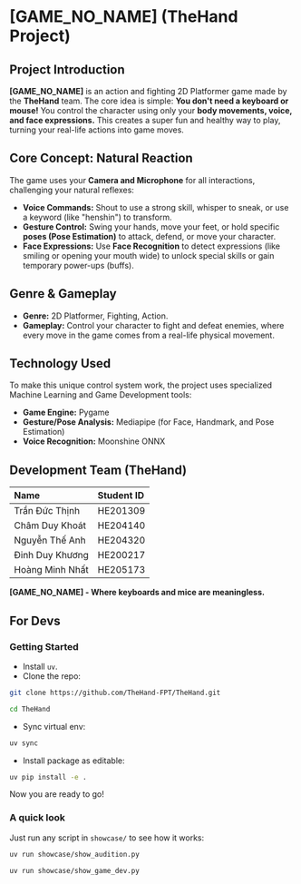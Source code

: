 # \[GAME_NO_NAME\] (TheHand Project)

## Project Introduction

**\[GAME_NO_NAME\]** is an action and fighting 2D Platformer game made by the **TheHand** team. The core idea is simple: **You don't need a keyboard or mouse\!** You control the character using only your **body movements, voice, and face expressions.** This creates a super fun and healthy way to play, turning your real-life actions into game moves.

## Core Concept: Natural Reaction

The game uses your **Camera and Microphone** for all interactions, challenging your natural reflexes:

- **Voice Commands:** Shout to use a strong skill, whisper to sneak, or use a keyword (like "henshin") to transform.
- **Gesture Control:** Swing your hands, move your feet, or hold specific **poses (Pose Estimation)** to attack, defend, or move your character.
- **Face Expressions:** Use **Face Recognition** to detect expressions (like smiling or opening your mouth wide) to unlock special skills or gain temporary power-ups (buffs).

## Genre & Gameplay

- **Genre:** 2D Platformer, Fighting, Action.
- **Gameplay:** Control your character to fight and defeat enemies, where every move in the game comes from a real-life physical movement.

## Technology Used

To make this unique control system work, the project uses specialized Machine Learning and Game Development tools:

- **Game Engine:** Pygame
- **Gesture/Pose Analysis:** Mediapipe (for Face, Handmark, and Pose Estimation)
- **Voice Recognition:** Moonshine ONNX

## Development Team (TheHand)

| Name            | Student ID |
|:----------------|:-----------|
| Trần Đức Thịnh  | HE201309   |
| Châm Duy Khoát  | HE204140   |
| Nguyễn Thế Anh  | HE204320   |
| Đinh Duy Khương | HE200217   |
| Hoàng Minh Nhất | HE205173   |

**\[GAME_NO_NAME\] \- Where keyboards and mice are meaningless.**

## For Devs

### Getting Started

- Install `uv`.
- Clone the repo:

```bash
git clone https://github.com/TheHand-FPT/TheHand.git
```

```bash
cd TheHand
```

- Sync virtual env:

```bash
uv sync
```

- Install package as editable:

```bash
uv pip install -e .
```

Now you are ready to go!

### A quick look

Just run any script in `showcase/` to see how it works:

```bash
uv run showcase/show_audition.py
```

```bash
uv run showcase/show_game_dev.py
```
